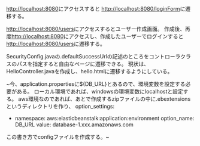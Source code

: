 [http://localhost:8080](http://localhost:8080)にアクセスすると
[http://localhost:8080/loginForm](http://localhost:8080/loginForm)に遷移する。


[http://localhost:8080/users](http://localhost:8080/users)にアクセスするとユーザー作成画面。
作成後、再度[http://localhost:8080](http://localhost:8080)にアクセスし、作成したユーザーでログインすると[http://localhost:8080/users](http://localhost:8080/users)に遷移する。

SecurityConfig.javaの.defaultSuccessUrlの記述のところをコントローラクラスのパスを指定すると自由なページに遷移できる。
現状は、HelloController.javaを作成し、hello.htmlに遷移するようにしている。

~今、application.propertiesに${DB_URL}とあるので、環境変数を設定する必要がある。
ローカル環境であれば、windowsの環境変数にlocalhostと設定する。
aws環境なのであれば、あとで作成するzipファイルの中に.ebextensionsというディレクトリを作り、
option_settings:
  - namespace: aws:elasticbeanstalk:application:environment
    option_name: DB_URL
    value: database-1.xxx.amazonaws.com

この書き方でconfigファイルを作成する。~
